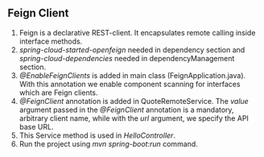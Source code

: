 Feign Client
---

1. Feign is a declarative REST-client. It encapsulates remote calling inside interface methods.
1. _spring-cloud-started-openfeign_ needed in dependency section and _spring-cloud-dependencies_ needed in dependencyManagement section.
1. _@EnableFeignClients_ is added in main class (FeignApplication.java). With this annotation we enable component scanning for interfaces which are Feign clients.
1. _@FeignClient_ annotation is added in QuoteRemoteService. The _value_ argument passed in the _@FeignClient_ annotation is a mandatory, arbitrary client name, while with the _url_ argument, we specify the API base URL.
1. This Service method is used in _HelloController_.
1. Run the project using _mvn spring-boot:run_ command.